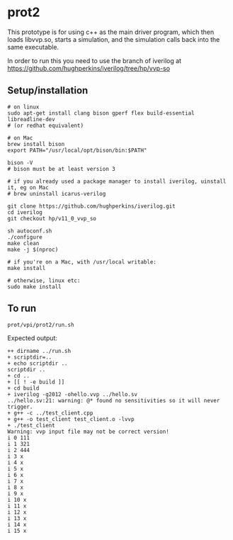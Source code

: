 # prot2

This prototype is for using c++ as the main driver program, which then loads libvvp.so, starts a simulation, and the simulation calls back into the same executable.

In order to run this you need to use the branch of iverilog at https://github.com/hughperkins/iverilog/tree/hp/vvp-so

## Setup/installation

```
# on linux
sudo apt-get install clang bison gperf flex build-essential libreadline-dev
# (or redhat equivalent)

# on Mac
brew install bison
export PATH="/usr/local/opt/bison/bin:$PATH"

bison -V
# bison must be at least version 3

# if you already used a package manager to install iverilog, uinstall it, eg on Mac
# brew uninstall icarus-verilog

git clone https://github.com/hughperkins/iverilog.git
cd iverilog
git checkout hp/v11_0_vvp_so

sh autoconf.sh
./configure
make clean
make -j $(nproc)

# if you're on a Mac, with /usr/local writable:
make install

# otherwise, linux etc:
sudo make install
```

## To run

```
prot/vpi/prot2/run.sh
```

Expected output:
```
++ dirname ../run.sh
+ scriptdir=..
+ echo scriptdir ..
scriptdir ..
+ cd ..
+ [[ ! -e build ]]
+ cd build
+ iverilog -g2012 -ohello.vvp ../hello.sv
../hello.sv:21: warning: @* found no sensitivities so it will never trigger.
+ g++ -c ../test_client.cpp
+ g++ -o test_client test_client.o -lvvp
+ ./test_client
Warning: vvp input file may not be correct version!
i 0 111
i 1 321
i 2 444
i 3 x
i 4 x
i 5 x
i 6 x
i 7 x
i 8 x
i 9 x
i 10 x
i 11 x
i 12 x
i 13 x
i 14 x
i 15 x
```
